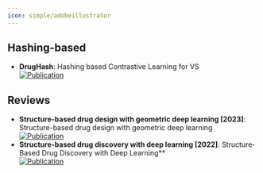 ```yaml
---
icon: simple/adobeillustrator
---
```



## **Hashing-based**
- **DrugHash**: Hashing based Contrastive Learning for VS  
	[![Publication](https://img.shields.io/badge/Publication-Citations:0-blue?style=for-the-badge&logo=bookstack)](https://doi.org/10.1016/j.patrec.2024.06.003)  

## **Reviews**
- **Structure-based drug design with geometric deep learning [2023]**: Structure-based drug design with geometric deep learning  
	[![Publication](https://img.shields.io/badge/Publication-Citations:62-blue?style=for-the-badge&logo=bookstack)](https://doi.org/10.1016/j.sbi.2023.102548)  
- **Structure-based drug discovery with deep learning [2022]**: Structure‐Based Drug Discovery with Deep Learning**  
	[![Publication](https://img.shields.io/badge/Publication-Citations:22-blue?style=for-the-badge&logo=bookstack)](https://doi.org/10.1002/cbic.202200776)  
